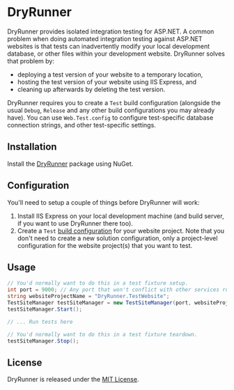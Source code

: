 DryRunner
==========

DryRunner provides isolated integration testing for ASP.NET. A common problem when doing automated integration testing against ASP.NET websites
is that tests can inadvertently modify your local development database, or other files within your development website. DryRunner solves that problem
by:

* deploying a test version of your website to a temporary location,
* hosting the test version of your website using IIS Express, and
* cleaning up afterwards by deleting the test version.

DryRunner requires you to create a `Test` build configuration (alongside the usual `Debug`, `Release` and any other build configurations you may already have).
You can use `Web.Test.config` to configure test-specific database connection strings, and other test-specific settings.

Installation
------------

Install the [DryRunner](https://nuget.org/packages/DryRunner) package using NuGet.

Configuration
-------------

You'll need to setup a couple of things before DryRunner will work:

1. Install IIS Express on your local development machine (and build server, if you want to use DryRunner there too).
2. Create a `Test` [build configuration](http://msdn.microsoft.com/en-us/library/kwybya3w.aspx) for your website project.
   Note that you don't need to create a new solution configuration, only a project-level configuration for the website
   project(s) that you want to test.

Usage
-----

```csharp
// You'd normally want to do this in a test fixture setup.
int port = 9000; // Any port that won't conflict with other services running on your computer.
string websiteProjectName = "DryRunner.TestWebsite";
TestSiteManager testSiteManager = new TestSiteManager(port, websiteProjectName);
testSiteManager.Start();

// ... Run tests here

// You'd normally want to do this in a test fixture teardown.
testSiteManager.Stop();
```

License
-------

DryRunner  is released under the [MIT License](http://www.opensource.org/licenses/MIT).